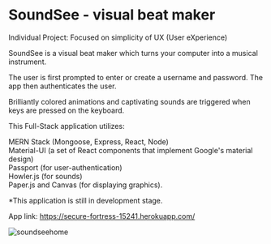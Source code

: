 
# SoundSee - visual beat maker

Individual Project: Focused on simplicity of UX (User eXperience)

SoundSee is a visual beat maker which turns your computer into a musical instrument.

The user is first prompted to enter or create a username and password. The app then authenticates the user.

Brilliantly colored animations and captivating sounds are triggered when keys are pressed on the keyboard.

This Full-Stack application utilizes: 

MERN Stack (Mongoose, Express, React, Node)<br>
Material-UI (a set of React components that implement Google's material design)<br>
Passport (for user-authentication)<br>
Howler.js (for sounds)<br>
Paper.js and Canvas (for displaying graphics).

*This application is still in development stage. 

App link: https://secure-fortress-15241.herokuapp.com/

![soundseehome](https://user-images.githubusercontent.com/25890329/34464966-159f982e-ee66-11e7-8fd6-7c4ae0d55f1c.gif)

